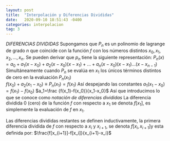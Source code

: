 ```yaml
---
layout: post
title:  "Interpolación y Diferencias Divididas"
date:   2020-09-10 18:51:43 -0400
categories: interpolacion
tag: 3
---
```

*DIFERENCIAS DIVIDIDAS*
Supongamos que $P_n$ es un polinomio de lagrange de grado $n$ que coincide con la función $f$ con los números distintos $x_0,x_1,x_2,...,x_n$. Se pueden derivar que $p_n$ tiene la siguiente representación: 
$P_n(x)=a_0+a_1(x-x_0)+a_2(x-x_0)(x-x_1)+...+a_n(x-x_0)(x-x_1)...(x-x_{n-1})$
Simultáneamente cuando $P_n$ se evalúa en $x_1$ los únicos términos distintos de cero en la evaluación $P_n(x_1)$  
$f(x_0)+a_2(x_1-x_0)\equiv P_n(x_1)=f(x_1)$
Así despejando las constantes
$a_1(x_1-x_0)=f(x_1)-f(x_0)$
$a_1=\frac {f(x_1)-f(x_0)}{x_1-x_0}$
Así que introducimos lo que se conoce como *notación de diferencias divididas*
La diferencia dividida $0$ (cero) de la función $f$ con respecto a $x_1$ se denota $f[x_1]$, es simplemente la evaluación de $f$ en $x_1$.

Las diferencias divididas restantes se definen inductivamente, la primera diferencia dividida de $f$ con respecto a $x_i$ y $x_{i+1}$, se denota $f[x_i,x_{i+1}]$y esta definida por:
$\frac{f[x_{i+1}]-f[x_i]}{x_{i+1}-x_i}$
